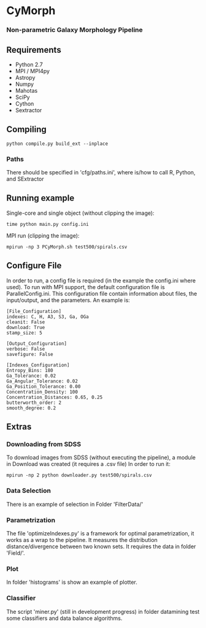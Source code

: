 # CyMorph
### Non-parametric Galaxy Morphology Pipeline

## Requirements
 - Python 2.7
 - MPI / MPI4py
 - Astropy
 - Numpy
 - Mahotas
 - SciPy
 - Cython
 - Sextractor

## Compiling

    python compile.py build_ext --inplace
    
### Paths
There should be specified in 'cfg/paths.ini', where is/how to call R, Python, and SExtractor
 
## Running example
Single-core and single object (without clipping the image):


    time python main.py config.ini
MPI run (clipping the image):


    mpirun -np 3 PCyMorph.sh test500/spirals.csv
    
## Configure File
In order to run, a config file is required (in the example the config.ini where used). To run with MPI support, the default configuration file is ParallelConfig.ini.
This configuration file contain information about files, the input/output, and the parameters.
An example is:

    [File_Configuration]
    indexes: C, H, A3, S3, Ga, OGa
    cleanit: False
    download: True
    stamp_size: 5

    [Output_Configuration]
    verbose: False
    savefigure: False

    [Indexes_Configuration]
    Entropy_Bins: 180
    Ga_Tolerance: 0.02
    Ga_Angular_Tolerance: 0.02
    Ga_Position_Tolerance: 0.00
    Concentration_Density: 100
    Concentration_Distances: 0.65, 0.25
    butterworth_order: 2
    smooth_degree: 0.2

## Extras

### Downloading from SDSS
To download images from SDSS (without executing the pipeline), a module in Download was created (it requires a .csv file)
In order to run it:
   

    mpirun -np 2 python downloader.py test500/spirals.csv
### Data Selection
There is an example of selection in Folder 'FilterData/' 

### Parametrization
The file 'optimizeIndexes.py' is a framework for optimal parametrization, it works as a wrap to the pipeline.
It measures the distribution distance/divergence between two known sets. It requires the data in folder 'Field/'.

### Plot
In folder 'histograms' is show an example of plotter.

### Classifier
The script 'miner.py' (still in development progress) in folder datamining test some classifiers and data balance algorithms. 
